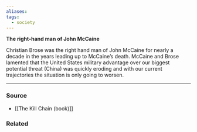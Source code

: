 ```yaml
---
aliases: 
tags:
  - society
---
```

**The right-hand man of John McCaine**

Christian Brose was the right hand man of John McCaine for nearly a decade in the years leading up to McCaine’s death. McCaine and Brose lamented that the United States military advantage over our biggest potential threat (China) was quickly eroding and with our current trajectories the situation is only going to worsen. 

---

### Source
- [[The Kill Chain (book)]]

### Related